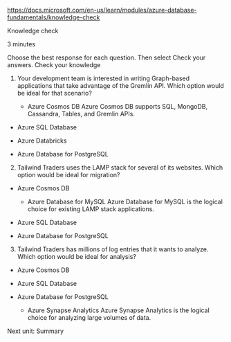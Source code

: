 https://docs.microsoft.com/en-us/learn/modules/azure-database-fundamentals/knowledge-check

Knowledge check

3 minutes

Choose the best response for each question. Then select Check your answers.
Check your knowledge

1. Your development team is interested in writing Graph-based applications that take advantage of the Gremlin API. Which option would be ideal for that scenario?

    * Azure Cosmos DB
    Azure Cosmos DB supports SQL, MongoDB, Cassandra, Tables, and Gremlin APIs.

* Azure SQL Database

* Azure Databricks

* Azure Database for PostgreSQL

2. Tailwind Traders uses the LAMP stack for several of its websites. Which option would be ideal for migration?

* Azure Cosmos DB

    * Azure Database for MySQL
    Azure Database for MySQL is the logical choice for existing LAMP stack applications.

* Azure SQL Database

* Azure Database for PostgreSQL

3. Tailwind Traders has millions of log entries that it wants to analyze. Which option would be ideal for analysis?

* Azure Cosmos DB

* Azure SQL Database

* Azure Database for PostgreSQL

    * Azure Synapse Analytics
    Azure Synapse Analytics is the logical choice for analyzing large volumes of data.

Next unit: Summary

